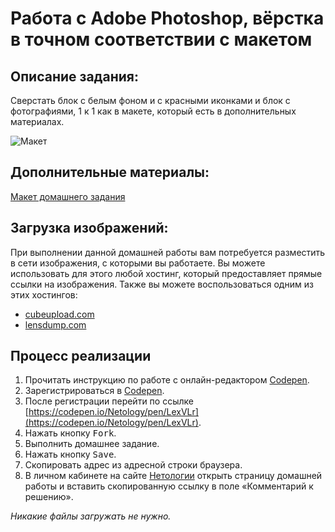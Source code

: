 Работа с Adobe Photoshop, вёрстка в точном соответствии с макетом
===

## Описание задания:

Сверстать блок с белым фоном и с красными иконками и блок с фотографиями, 1 к 1 как в макете, который есть в дополнительных материалах.

![Макет](resourses/Homework.png)

## Дополнительные материалы:

[Макет домашнего задания](resourses/Homework.psd)

## Загрузка изображений:

При выполнении данной домашней работы вам потребуется разместить в сети изображения, с которыми вы работаете. Вы можете использовать для этого любой хостинг, который предоставляет прямые ссылки на изображения. Также вы можете воспользоваться одним из этих хостингов:

- [cubeupload.com](https://cubeupload.com/)
- [lensdump.com](https://lensdump.com/)

## Процесс реализации

1. Прочитать инструкцию по работе с онлайн-редактором [Codepen](https://github.com/netology-code/guides/tree/master/codepen).
2. Зарегистрироваться в [Codepen](https://codepen.io).
3. После регистрации перейти по ссылке [https://codepen.io/Netology/pen/LexVLr](https://codepen.io/Netology/pen/LexVLr).
4. Нажать кнопку <kbd>Fork</kbd>.
5. Выполнить домашнее задание.
6. Нажать кнопку <kbd>Save</kbd>.
7. Скопировать адрес из адресной строки браузера.
8. В личном кабинете на сайте [Нетологии](https://netology.ru/) открыть страницу домашней работы и вставить скопированную ссылку в поле «Комментарий к решению».
 
*Никакие файлы загружать не нужно.*
